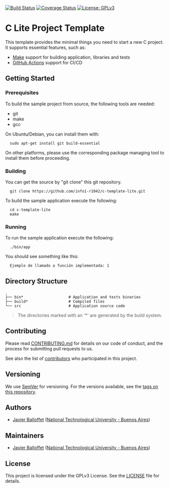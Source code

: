 [![Build Status](https://github.com/info1-r1042/c-template-lite/actions/workflows/c-cpp.yml/badge.svg)](https://github.com/info1-r1042/c-template-lite/actions/workflows/c-cpp.yml)
[![Coverage Status](https://codecov.io/gh/info1-r1042/c-template-lite/branch/master/graph/badge.svg)](https://app.codecov.io/gh/info1-r1042/c-template-lite)
[![License: GPLv3](https://img.shields.io/badge/License-GPLv3-blue.svg)](https://www.gnu.org/licenses/gpl-3.0)

# C Lite Project Template

This template provides the minimal things you need to start a new C project. It supports essential features, such as:

 * [Make](https://www.gnu.org/software/make/) support for building application, libraries and tests
 * [GitHub Actions](https://github.com/features/actions) support for CI/CD

## Getting Started

### Prerequisites

To build the sample project from source, the following tools are needed:

 * git
 * make
 * gcc

On Ubuntu/Debian, you can install them with:

```shell
  sudo apt-get install git build-essential
```

On other platforms, please use the corresponding package managing tool to install them before proceeding.

### Building

You can get the source by "git clone" this git repository.

```shell
  git clone https://github.com/info1-r1042/c-template-lite.git
```

To build the sample application execute the following:

```shell
  cd c-template-lite
  make
```

### Running

To run the sample application execute the following:

```shell
  ./bin/app
```
You should see something like this:

```
  Ejemplo de llamado a función implementada: 1
```

## Directory Structure

    .
    ├── bin*                    # Application and tests binaries
    ├── build*                  # Compiled files
    └── src                     # Application source code

> The directories marked with an '*' are generated by the build system.

## Contributing

Please read [CONTRIBUTING.md](/CONTRIBUTING.md) for details on our code of conduct, and the process for submitting pull requests to us.

See also the list of [contributors](https://github.com/info1-r1042/c-template-lite/contributors) who participated in this project.

## Versioning

We use [SemVer](http://semver.org/) for versioning. For the versions available, see the [tags on this repository](https://github.com/info1-r1042/c-template-lite/tags). 

## Authors

 * [Javier Balloffet](https://github.com/jballoffet) ([National Technological University - Buenos Aires](https://www.frba.utn.edu.ar/en/))

## Maintainers

 * [Javier Balloffet](https://github.com/jballoffet) ([National Technological University - Buenos Aires](https://www.frba.utn.edu.ar/en/))

## License

This project is licensed under the GPLv3 License. See the [LICENSE](/LICENSE) file for details.
